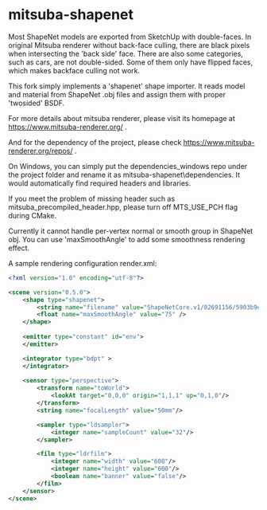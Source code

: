 # mitsuba-shapenet

Most ShapeNet models are exported from SketchUp with double-faces. In original Mitsuba renderer without back-face culling, there are black pixels when intersecting the 'back side' face. There are also some categories, such as cars, are not double-sided. Some of them only have flipped faces, which makes backface culling not work.

This fork simply implements a 'shapenet' shape importer. It reads model and material from ShapeNet .obj files and assign them with proper 'twosided' BSDF.

For more details about mitsuba renderer, please visit its homepage at https://www.mitsuba-renderer.org/ .

And for the dependency of the project, please check https://www.mitsuba-renderer.org/repos/ .

On Windows, you can simply put the dependencies_windows repo under the project folder and rename it as mitsuba-shapenet\dependencies. It would automatically find required headers and libraries.

If you meet the problem of missing header such as mitsuba_precompiled_header.hpp, please turn off MTS_USE_PCH flag during CMake.

Currently it cannot handle per-vertex normal or smooth group in ShapeNet obj. You can use 'maxSmoothAngle' to add some smoothness rendering effect.

A sample rendering configuration render.xml:

```xml
<?xml version="1.0" encoding="utf-8"?>

<scene version="0.5.0">
	<shape type="shapenet">
		<string name="filename" value="ShapeNetCore.v1/02691156/5903b9eeb53f1f05a5a118bd15e6e34f/model.obj" />
		<float name="maxSmoothAngle" value="75" />
	</shape>
	
	<emitter type="constant" id="env">
	</emitter>

	<integrator type="bdpt" >
	</integrator>
	
	<sensor type="perspective">
		<transform name="toWorld">
			<lookAt target="0,0,0" origin="1,1,1" up="0,1,0"/>
		</transform>
		<string name="focalLength" value="50mm"/>

		<sampler type="ldsampler">
			<integer name="sampleCount" value="32"/>
		</sampler>

		<film type="ldrfilm">
			<integer name="width" value="600"/>
			<integer name="height" value="600"/>
			<boolean name="banner" value="false"/>
		</film>
	</sensor>
</scene>
```